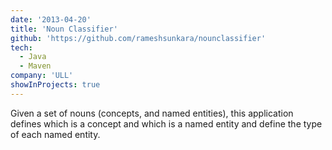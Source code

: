 ```yaml
---
date: '2013-04-20'
title: 'Noun Classifier'
github: 'https://github.com/rameshsunkara/nounclassifier'
tech:
  - Java
  - Maven
company: 'ULL'
showInProjects: true
---
```


Given a set of nouns (concepts, and named entities), this application defines which is a concept and which is a named entity and define the type of each named entity.
